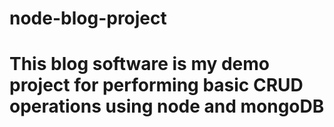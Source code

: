 # node-blog-project
# This blog software is my demo project for performing basic CRUD operations using node and mongoDB